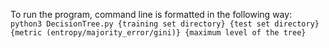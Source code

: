 To run the program, command line is formatted in the following way: \
`python3 DecisionTree.py {training set directory} {test set directory} {metric (entropy/majority_error/gini)} {maximum level of the tree}`

